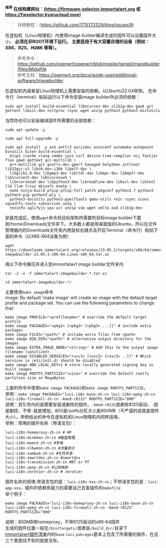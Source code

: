 **<sup>推荐</sup> 在线构建网址：(https://firmware-selector.immortalwrt.org 或 https://fwselector.kyarucloud.moe)**
> 详细教程：(https://github.com/1715173329/blog/issues/9)

在虚拟机（Linux物理机）内使用image builder编译生成的固件可以设置固件大小。 **必须在非ROOT环境下运行。** **主要适用于有大容量存储的设备（例如：X86、R2S、~~H28K~~ 等等）。** 
>参考命令：https://github.com/openwrt/openwrt/blob/master/target/imagebuilder/files/Makefile \
>参考文档：https://openwrt.org/docs/guide-user/additional-software/imagebuilder

在虚拟机内或者是Linux物理机上需要安装的依赖。以Ubuntu22.04举例。
在命令行（terminal）粘贴运行以下命令安装image builder所必须的依赖：
```
sudo apt install build-essential libncurses-dev zlib1g-dev gawk git gettext libssl-dev xsltproc rsync wget unzip python3 python3-distutils
```
当然你也可以安装编译固件所需要的全部依赖：
```
sudo apt update -y
```
```
sudo apt full-upgrade -y
```
```
sudo apt install -y ack antlr3 asciidoc autoconf automake autopoint binutils bison build-essential \
  bzip2 ccache clang cmake cpio curl device-tree-compiler ecj fastjar flex gawk gettext gcc-multilib \
  g++-multilib git gnutls-dev gperf haveged help2man intltool lib32gcc-s1 libc6-dev-i386 libelf-dev \
  libglib2.0-dev libgmp3-dev libltdl-dev libmpc-dev libmpfr-dev libncurses5-dev libncursesw5 \
  libncursesw5-dev libpython3-dev libreadline-dev libssl-dev libtool lld llvm lrzsz mkisofs msmtp \
  nano ninja-build p7zip p7zip-full patch pkgconf python2.7 python3 python3-pip python3-ply \
  python3-docutils python3-pyelftools qemu-utils re2c rsync scons squashfs-tools subversion swig \
  texinfo uglifyjs upx-ucl unzip vim wget xmlto xxd zlib1g-dev
```
安装完成后，使用`wget`命令将目标架构所需要的目标image builder下载到/home/Downloads文件夹下。大多数人都是用桌面版的Ubuntu，所以在文件管理器内的Downloads文件夹内用鼠标右键点击开启Terminal（命令行）粘贴下面的命令（以X86-X64设备为例）
```
wget https://downloads.immortalwrt.org/releases/23.05.1/targets/x86/64/immortalwrt-imagebuilder-23.05.1-x86-64.Linux-x86_64.tar.xz
```
用以下命令解压并进入到immortalwrt image builder文件夹内
```
tar -J -x -f immortalwrt-imagebuilder-*.tar.xz
```
```
cd immortalwrt-imagebuilder-*/
```

主要使用`make image`命令\
image:
	By default 'make image' will create an image with the default
	target profile and package set. You can use the following parameters
	to change that:
 
	make image PROFILE="<profilename>" # override the default target profile
	make image PACKAGES="<pkg1> [<pkg2> [<pkg3> ...]]" # include extra packages
	make image FILES="<path>" # include extra files from <path>
	make image BIN_DIR="<path>" # alternative output directory for the images
	make image EXTRA_IMAGE_NAME="<string>" # Add this to the output image filename (sanitized)
	make image DISABLED_SERVICES="<svc1> [<svc2> [<svc3> ..]]" # Which services in /etc/init.d/ should be disabled
	make image ADD_LOCAL_KEY=1 # store locally generated signing key in built images
	make image ROOTFS_PARTSIZE="<size>" # override the default rootfs partition size in MegaBytes
上面的命令中使用`make image PACKAGES`和`make image ROOTFS_PARTSIZE`。\
举例：`make image PACKAGES="luci-i18n-base-zh-cn luci-i18n-opkg-zh-cn luci-i18n-firewall-zh-cn -kmod-r8125" ROOTFS_PARTSIZE="800"` \
说明：双引号内的是需要安装或删除的插件。`-kmod-r8125`是删除8125驱动，`-`就是删除，不带`-`就是增加，800是rootfs分区大小是800MB（不严谨的说就是固件大小）。举例给出的命令在虚拟机和Linux物理机内同样适用。\
举例：常用的插件名称（带语言包）：
```
luci-i18n-homeproxy-zh-cn # HP
luci-i18n-diskman-zh-cn #磁盘管理
luci-i18n-mwan3-zh-cn #多拨
luci-i18n-nlbwmon-zh-cn #流量统计
luci-i18n-samba4-zh-cn #文件共享
luci-i18n-smartdns-zh-cn #smartdns
luci-i18n-transmission-zh-cn #BT or PT
luci-i18n-upnp-zh-cn #公网映射 
luci-i18n-zerotier-zh-cn # zerotier
```
插件名称的规律,带语言包的是：`luci-i18n-xxx-zh-cn`；不带语言包的是：`luci-app-xxx`，插件的依赖有能力的需要自己去查插件的`makefile`\
举个例子：
```
make image PACKAGES="luci-i18n-homeproxy-zh-cn luci-i18n-base-zh-cn luci-i18n-opkg-zh-cn luci-i18n-firewall-zh-cn -kmod-r8125" ROOTFS_PARTSIZE="800"
```
说明：800MB带homeproxy，不带8125驱动的x86-64固件\
生成的固件位置一般在`/bin/targets/`或者是`/build_dir/`目录下\
[immortalwrt插件清单](https://downloads.immortalwrt.org/releases/23.05.1/packages/x86_64/)内的`base` `luci` `pakcages`基本上包含了所需要的插件，在这三个里面找不到的就是没有。

